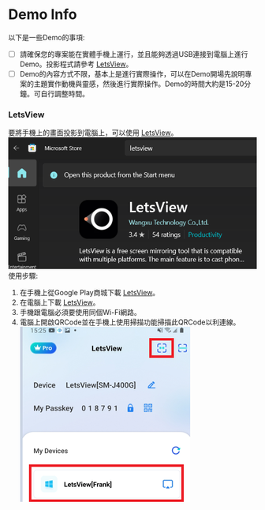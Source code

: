 # Demo Info
以下是一些Demo的事項:
- [ ] 請確保您的專案能在實體手機上運行，並且能夠透過USB連接到電腦上進行Demo。投影程式請參考 [LetsView](#LetsView)。
- [ ] Demo的內容方式不限，基本上是進行實際操作，可以在Demo開場先說明專案的主題實作動機與靈感，然後進行實際操作。Demo的時間大約是15-20分鐘。可自行調整時間。
### LetsView
要將手機上的畫面投影到電腦上，可以使用 [LetsView](https://apps.microsoft.com/detail/xp9crzqdcj0cc6?hl=en-us&gl=US)。
![alt text](Images/letsview_microsoft_store.png)
使用步驟: 
1. 在手機上從Google Play商城下載 [LetsView](https://play.google.com/store/apps/details?id=com.apowersoft.letsview&hl=en-US)。
2. 在電腦上下載 [LetsView](https://apps.microsoft.com/detail/xp9crzqdcj0cc6?hl=en-us&gl=US)。
3. 手機跟電腦必須要使用同個Wi-Fi網路。
4. 電腦上開啟QRCode並在手機上使用掃描功能掃描此QRCode以利連線。
   ![alt text](Images/letsview_home_screen.png)
